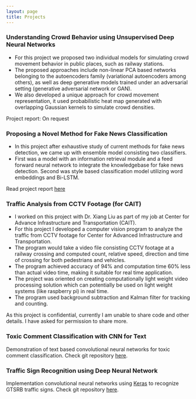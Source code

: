```yaml
---
layout: page
title: Projects
---
```


### Understanding Crowd Behavior using Unsupervised Deep Neural Networks

* For this project we proposed two individual models for simulating crowd movement behavior in public places, such as railway stations.
* The proposed approaches include non-linear PCA based networks belonging to the autoencoders family (variational autoencoders among others), as well as deep generative models trained under an adversarial setting (generative adversarial network or GAN).
* We also developed a unique approach for crowd movement representation, it used probabilistic heat map generated with overlapping Gaussian kernels to simulate crowd densities.

Project report: On request <!--- [here](https://xitizzz.github.io/assets/crowd.pdf) --->


### Proposing a Novel Method for Fake News Classification
* In this project after exhaustive study of current methods for fake news detection, we came up with ensemble model consisting two classifiers.
* First was a model with an information retrieval module and a feed forward neural network to integrate the knowledgebase for fake news detection. Second was style based classification model utilizing word embeddings and Bi-LSTM.

Read project report [here](https://xitizzz.github.io/assets/fake_news.pdf)

### Traffic Analysis from CCTV Footage (for CAIT)

* I worked on this project with Dr. Xiang Liu as part of my job at Center for Advance Infrastructure and Transportation (CAIT).
* For this project I developed a computer vision program to analyze the traffic from CCTV footage for Center for Advanced Infrastructure and Transportation.
* The program would take a video file consisting CCTV footage at a railway crossing and computed count, relative speed, direction and time of crossing for both pedestrians and vehicles.
* The program achieved accuracy of 94% and computation time 60% less than actual video time, making it suitable for real time application.
* The project was oriented on creating computationally light weight video processing solution which can potentially be used on light weight systems (like raspberry pi) in real time.
* The program used background subtraction and Kalman filter for tracking and counting.

As this project is confidential, currently I am unable to share code and other details. I have asked for permission to share more.

### Toxic Comment Classification with CNN for Text
Demonstration of text based convolutional neural networks for toxic comment classification. Check git repository [here](https://github.com/xitizzz/Text-CNN-Toxic-Comment-Classification).

### Traffic Sign Recognition using Deep Neural Network
Implementation convolutional neural networks using [Keras](https://keras.io/) to recognize GTSRB traffic signs. Check git repository [here](https://github.com/xitizzz/Traffic-Sign-Recognition-using-Deep-Neural-Network).
